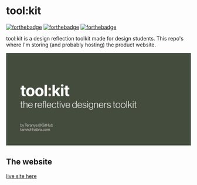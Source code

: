 # tool:kit

[![forthebadge](https://forthebadge.com/images/badges/uses-html.svg)](https://forthebadge.com) [![forthebadge](https://forthebadge.com/images/badges/designed-in-ms-paint.svg)](https://forthebadge.com) [![forthebadge](https://forthebadge.com/images/badges/built-with-love.svg)](https://forthebadge.com) 


tool:kit is a design reflection toolkit made for design students. This repo's where I'm storing (and probably hosting) the product website.



![GtiHub cover for tool:kit](images/githubcover.png)


## The website
[live site here](https://teranya.github.io/toolkit/)
